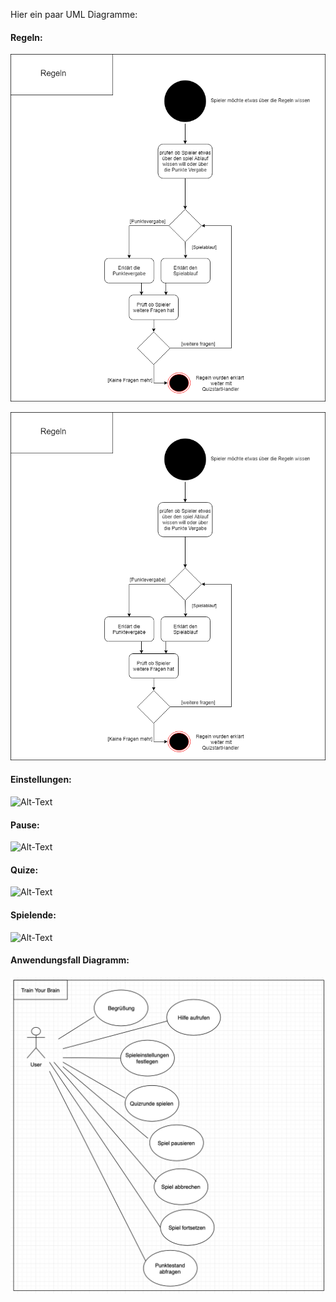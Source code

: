 Hier ein paar UML Diagramme: 

#### Regeln:
![Alt-Text](https://github.com/sweIhm-ws2018-19/skillproject-fr-25/blob/master/Sprint3/Aktivitatsdiagramm_Regeln.png
)

<img src="https://github.com/sweIhm-ws2018-19/skillproject-fr-25/blob/master/Sprint3/Aktivitatsdiagramm_Regeln.png" alt="Logo" class = "inline"/>

#### Einstellungen:
![Alt-Text](https://github.com/sweIhm-ws2018-19/skillproject-fr-25/blob/master/Sprint3/Aktivit%C3%A4tsdiagramm_Einstellung.png)

#### Pause:
![Alt-Text](https://github.com/sweIhm-ws2018-19/skillproject-fr-25/blob/master/Sprint3/Aktivit%C3%A4tsdiagramm_Pause.png
)

#### Quize:
![Alt-Text](https://github.com/sweIhm-ws2018-19/skillproject-fr-25/blob/master/Sprint3/Aktivit%C3%A4tsdiagramm_Quiz.png
)

#### Spielende:
![Alt-Text](https://github.com/sweIhm-ws2018-19/skillproject-fr-25/blob/master/Sprint3/Aktivit%C3%A4tsdiagramm_spielende.png)

#### Anwendungsfall Diagramm:
![Alt-Text](https://github.com/sweIhm-ws2018-19/skillproject-fr-25/blob/master/Sprint3/AnwendungsfalldiagrammNeu.png)


